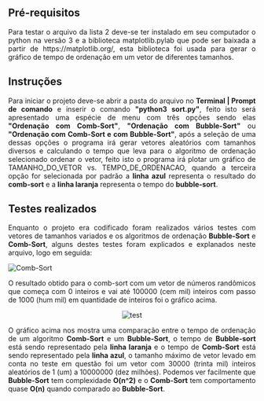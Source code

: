 ## Pré-requisitos

<p align="justify">Para testar o arquivo da lista 2 deve-se ter instalado em seu computador o python na versão 3 e a biblioteca matplotlib.pylab que pode ser baixada a partir de https://matplotlib.org/, esta biblioteca foi usada para gerar o gráfico de tempo de ordenação em um vetor de diferentes tamanhos.</p>

## Instruções

<p align="justify">Para iniciar o projeto deve-se abrir a pasta do arquivo no <b>Terminal | Prompt de comando</b> e inserir o comando <b>"python3 sort.py"</b>, feito isto será apresentado uma espécie de menu com três opções sendo elas <b>"Ordenação com Comb-Sort"</b>, <b>"Ordenação com Bubble-Sort"</b> ou <b>"Ordenação com Comb-Sort e com Bubble-Sort"</b>, após a seleção de uma dessas opções o programa irá gerar vetores aleatórios com tamanhos diversos e calculando o tempo que leva para o algoritmo de ordenação selecionado ordenar o vetor, feito isto o programa irá plotar um gráfico de TAMANHO_DO_VETOR vs. TEMPO_DE_ORDENACAO, quando a terceira opção for selecionada por padrão a <b>linha azul</b> representa o resultado do <b>comb-sort</b> e a <b>linha laranja</b> representa o tempo do <b>bubble-sort</b>.</p>

## Testes realizados

<p align="justify">Enquanto o projeto era codificado foram realizados vários testes com vetores de tamanhos variados e os algoritmos de ordenação <b>Bubble-Sort</b> e <b>Comb-Sort</b>, alguns destes testes foram explicados e explanados neste arquivo, logo em seguida:</p>

![Comb-Sort](https://i.imgur.com/UBZ35xW.png "test1")

<p align="justify">O resultado obtido para o comb-sort com um vetor de números randômicos que começa com 0 inteiros e vai até 100000 (cem mil) inteiros com passo de 1000 (hum mil) em quantidade de inteiros foi o gráfico acima.</p>

<p align="center">
  <img src="https://i.imgur.com/nJOJYOx.png" alt="test" />
</p>

<p align="justify">O gráfico acima nos mostra uma comparação entre o tempo de ordenação de um algoritmo <b>Comb-Sort</b> e um <b>Bubble-Sort</b>, o tempo de <b>Bubble-sort</b> está sendo representado pela <b>linha laranja</b> e o tempo de <b>Comb-Sort</b> está sendo representado pela <b>linha azul</b>, o tamanho máximo de vetor levado em conta no teste em questão foi um vetor com 30000 (trinta mil) inteiros aleatórios de 1 (um) a 10000000 (dez milhões). Podemos ver facilmente que <b>Bubble-Sort</b> tem complexidade <b>O(n^2)</b> e o <b>Comb-Sort</b> tem comportamento quase <b>O(n)</b> quando comparado ao <b>Bubble-Sort</b>.</p>
